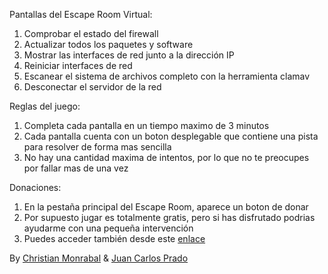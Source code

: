 Pantallas del Escape Room Virtual:

1. Comprobar el estado del firewall
2. Actualizar todos los paquetes y software
3. Mostrar las interfaces de red junto a la dirección IP 
4. Reiniciar interfaces de red 
5. Escanear el sistema de archivos completo con la herramienta clamav
6. Desconectar el servidor de la red

Reglas del juego:

1. Completa cada pantalla en un tiempo maximo de 3 minutos
2. Cada pantalla cuenta con un boton desplegable que contiene una pista para resolver de forma mas sencilla
3. No hay una cantidad maxima de intentos, por lo que no te preocupes por fallar mas de una vez

Donaciones:

1. En la pestaña principal del Escape Room, aparece un boton de donar
2. Por supuesto jugar es totalmente gratis, pero si has disfrutado podrias ayudarme con una pequeña intervención
3. Puedes acceder también desde este [enlace](https://patreon.com/EscapeRoomVirtual?utm_medium=clipboard_copy&utm_source=copyLink&utm_campaign=creatorshare_fan&utm_content=join_link)

By [Christian Monrabal](https://github.com/christian-monrabal?tab=repositories) & [Juan Carlos Prado](https://github.com/JuanCarlospg)

